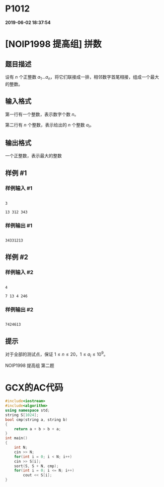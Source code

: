 
# P1012

**2019-06-02 18:37:54**
    
# [NOIP1998 提高组] 拼数

## 题目描述

设有 $n$ 个正整数 $a_1 \dots a_n$，将它们联接成一排，相邻数字首尾相接，组成一个最大的整数。

## 输入格式

第一行有一个整数，表示数字个数 $n$。

第二行有 $n$ 个整数，表示给出的 $n$ 个整数 $a_i$。

## 输出格式

一个正整数，表示最大的整数

## 样例 #1

### 样例输入 #1

```
3
13 312 343
```

### 样例输出 #1

```
34331213
```

## 样例 #2

### 样例输入 #2

```
4
7 13 4 246
```

### 样例输出 #2

```
7424613
```

## 提示

对于全部的测试点，保证 $1 \leq n \leq 20$，$1 \leq a_i \leq 10^9$。

NOIP1998 提高组 第二题

# GCX的AC代码
```cpp
#include<iostream>
#include<algorithm>
using namespace std;
string S[1024];
bool cmp(string a, string b)
{
    return a + b > b + a;
}
int main()
{
    int N;
    cin >> N;
    for(int i = 0; i < N; i++)
    cin >> S[i];
    sort(S, S + N, cmp);
    for(int i = 0; i <= N; i++)
        cout << S[i];
}
```

